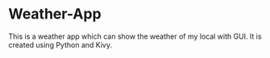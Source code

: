 # Weather-App
This is a weather app which can show the weather of my local with GUI. It is created using Python and Kivy. 

